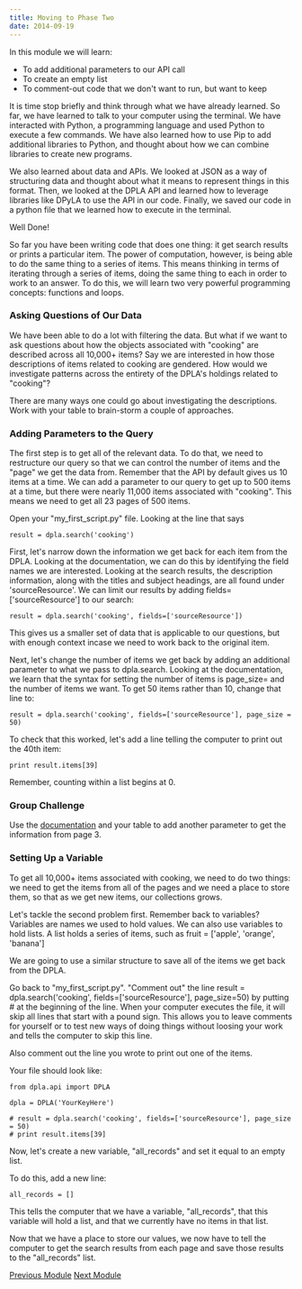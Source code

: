 ```yaml
---
title: Moving to Phase Two
date: 2014-09-19
---
```


In this module we will learn: 

- To add additional parameters to our API call
- To create an empty list
- To comment-out code that we don't want to run, but want to keep

It is time stop briefly and think through what we have already learned. So far, we have learned to talk to your computer using the terminal. We have interacted with Python, a programming language and used Python to execute a few commands. We have also learned how to use Pip to add additional libraries to Python, and thought about how we can combine libraries to create new programs. 

We also learned about data and APIs. We looked at JSON as a way of structuring data and thought about what it means to represent things in this format. Then, we looked at the DPLA API and learned how to leverage libraries like DPyLA to use the API in our code. Finally, we saved our code in a python file that we learned how to execute in the terminal.

Well Done!

So far you have been writing code that does one thing: it get search results or prints a particular item. The power of computation, however, is being able to do the same thing to a series of items. This means thinking in terms of iterating through a series of items, doing the same thing to each in order to work to an answer. To do this, we will learn two very powerful programming concepts: functions and loops.


### Asking Questions of Our Data

We have been able to do a lot with filtering the data. But what if we want to ask questions about how the objects associated with "cooking" are described across all 10,000+ items? Say we are interested in how those descriptions of items related to cooking are gendered. How would we investigate patterns across the entirety of the DPLA's holdings related to "cooking"?

There are many ways one could go about investigating the descriptions. Work with your table to brain-storm a couple of approaches.
 

### Adding Parameters to the Query

The first step is to get all of the relevant data. To do that, we need to restructure our query so that we can control the number of items and the "page" we get the data from. Remember that the API by default gives us 10 items at a time. We can add a parameter to our query to get up to 500 items at a time, but there were nearly 11,000 items associated with "cooking". This means we need to get all 23 pages of 500 items.

Open your "my_first_script.py" file. Looking at the line that says 

	result = dpla.search('cooking')

First, let's narrow down the information we get back for each item from the DPLA. Looking at the documentation, we can do this by identifying the field names we are interested. Looking at the search results, the description information, along with the titles and subject headings, are all found under 'sourceResource'. We can limit our results by adding <span class="command">fields=['sourceResource']</span> to our search:

	result = dpla.search('cooking', fields=['sourceResource'])

This gives us a smaller set of data that is applicable to our questions, but with enough context incase we need to work back to the original item.

Next, let's change the number of items we get back by adding an additional parameter to what we pass to dpla.search. Looking at the documentation, we learn that the syntax for setting the number of items is <span class="command">page_size=</span> and the number of items we want. To get 50 items rather than 10, change that line to:

	result = dpla.search('cooking', fields=['sourceResource'], page_size = 50)

To check that this worked, let's add a line telling the computer to print out the 40th item:

	print result.items[39]

Remember, counting within a list begins at 0.

### Group Challenge

Use the [documentation](https://github.com/bibliotechy/DPyLA) and your table to add another parameter to get the information from page 3.


### Setting Up a Variable

To get all 10,000+ items associated with cooking, we need to do two things: we need to get the items from all of the pages and we need a place to store them, so that as we get new items, our collections grows.

Let's tackle the second problem first. Remember back to variables? Variables are names we used to hold values. We can also use variables to hold lists. A list holds a series of items, such as <span class='command'>fruit = ['apple', 'orange', 'banana']</span>

We are going to use a similar structure to save all of the items we get back from the DPLA.

Go back to "my_first_script.py". "Comment out" the line <span class="command">result = dpla.search('cooking', fields=['sourceResource'], page_size=50)</span> by putting # at the beginning of the line. When your computer executes the file, it will skip all lines that start with a pound sign. This allows you to leave comments for yourself or to test new ways of doing things without loosing your work and tells the computer to skip this line. 

Also comment out the line you wrote to print out one of the items.

Your file should look like: 

	from dpla.api import DPLA

	dpla = DPLA('YourKeyHere')
	
	# result = dpla.search('cooking', fields=['sourceResource'], page_size = 50)
	# print result.items[39]

Now, let's create a new variable, "all_records" and set it equal to an empty list.

To do this, add a new line:

	all_records = []

This tells the computer that we have a variable, "all_records", that this variable will hold a list, and that we currently have no items in that list.

Now that we have a place to store our values, we now have to tell the computer to get the search results from each page and save those results to the "all_records" list.

<span class="left">[Previous Module](module05.html)</span>
<span class="right">[Next Module](module07.html)</span>